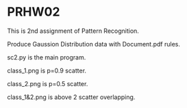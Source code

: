 # PRHW02

This is 2nd assignment of Pattern Recognition.

Produce Gaussion Distribution data with Document.pdf rules.

sc2.py is the main program.

class_1.png is p=0.9 scatter.

class_2.png is p=0.5 scatter.

class_1&2.png is above 2 scatter overlapping.
